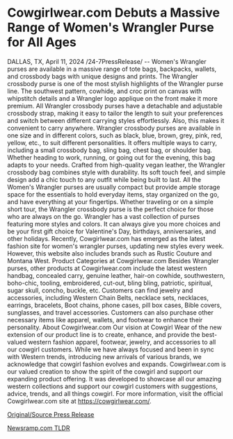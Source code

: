 # Cowgirlwear.com Debuts a Massive Range of Women's Wrangler Purse for All Ages

DALLAS, TX, April 11, 2024 /24-7PressRelease/ -- Women's Wrangler purses are available in a massive range of tote bags, backpacks, wallets, and crossbody bags with unique designs and prints.   The Wrangler crossbody purse is one of the most stylish highlights of the Wrangler purse line. The southwest pattern, cowhide, and croc print on canvas with whipstitch details and a Wrangler logo applique on the front make it more premium. All Wrangler crossbody purses have a detachable and adjustable crossbody strap, making it easy to tailor the length to suit your preferences and switch between different carrying styles effortlessly. Also, this makes it convenient to carry anywhere.   Wrangler crossbody purses are available in one size and in different colors, such as black, blue, brown, grey, pink, red, yellow, etc., to suit different personalities. It offers multiple ways to carry, including a small crossbody bag, sling bag, chest bag, or shoulder bag. Whether heading to work, running, or going out for the evening, this bag adapts to your needs. Crafted from high-quality vegan leather, the Wrangler crossbody bag combines style with durability. Its soft touch feel, and simple design add a chic touch to any outfit while being built to last.   All the Women's Wrangler purses are usually compact but provide ample storage space for the essentials to hold everyday items, stay organized on the go, and have everything at your fingertips. Whether traveling or on a simple short tour, the Wrangler crossbody purse is the perfect choice for those who are always on the go.  Wrangler has a vast collection of purses featuring more styles and colors. It can always give you more choices and be your first gift choice for Valentine's Day, birthdays, anniversaries, and other holidays.  Recently, Cowgirlwear.com has emerged as the latest fashion site for women's wrangler purses, updating new styles every week. However, this website also includes brands such as Rustic Couture and Montana West.   Product Categories at Cowgirlwear.com  Besides Wrangler purses, other products at Cowgirlwear.com include the latest western handbag, concealed carry, genuine leather, hair-on cowhide, southwestern, boho-chic, tooling, embroidered, cut-out, bling bling, patriotic, spiritual, sugar skull, concho, buckle, etc. Customers can find jewelry and accessories, including Western Chain Belts, necklace sets, necklaces, earrings, bracelets, Boot chains, phone cases, pill box cases, Bible covers, sunglasses, and travel accessories. Customers can also purchase other necessary items like apparel, wallets, and footwear to enhance their personality.  About Cowgirlwear.com  Our vision at Cowgirl Wear of the new extension of our product line is to create, enhance, and provide the best-valued western fashion apparel, footwear, jewelry, and accessories to all our cowgirl customers. While we have always focused and been in sync with Western trends, introducing new arrivals of various brands, we acknowledge that cowgirl fashion evolves and expands. Cowgirlwear.com is our valued creation to show the spirit of the cowgirl and support our expanding product offering. It was developed to showcase all our amazing western collections and support our cowgirl customers with suggestions, advice, trends, and all things cowgirl.  For more information, visit the official Cowgirlwear.com site at https://cowgirlwear.com/. 

[Original/Source Press Release](https://www.24-7pressrelease.com/press-release/509938/cowgirlwearcom-debuts-a-massive-range-of-womens-wrangler-purse-for-all-ages) 

[Newsramp.com TLDR](https://newsramp.com/None) 